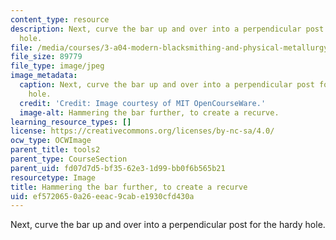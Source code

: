 ```yaml
---
content_type: resource
description: Next, curve the bar up and over into a perpendicular post for the hardy
  hole.
file: /media/courses/3-a04-modern-blacksmithing-and-physical-metallurgy-fall-2008/ef5720650a26eeac9cabe1930cfd430a_140.jpg
file_size: 89779
file_type: image/jpeg
image_metadata:
  caption: Next, curve the bar up and over into a perpendicular post for the hardy
    hole.
  credit: 'Credit: Image courtesy of MIT OpenCourseWare.'
  image-alt: Hammering the bar further, to create a recurve.
learning_resource_types: []
license: https://creativecommons.org/licenses/by-nc-sa/4.0/
ocw_type: OCWImage
parent_title: tools2
parent_type: CourseSection
parent_uid: fd07d7d5-bf35-62e3-1d99-bb0f6b565b21
resourcetype: Image
title: Hammering the bar further, to create a recurve
uid: ef572065-0a26-eeac-9cab-e1930cfd430a
---
```

Next, curve the bar up and over into a perpendicular post for the hardy hole.